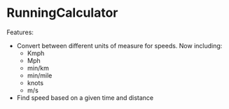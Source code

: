 # RunningCalculator



Features:
- Convert between different units of measure for speeds. Now including:
     - Kmph
     - Mph
     - min/km
     - min/mile
     - knots
     - m/s
- Find speed based on a given time and distance
